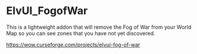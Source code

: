 # ElvUI_FogofWar
This is a lightweight addon that will remove the Fog of War from your World Map so you can see zones that you have not yet discovered.

https://wow.curseforge.com/projects/elvui-fog-of-war
